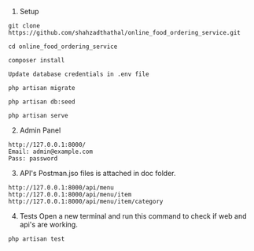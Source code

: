1. Setup
```
git clone https://github.com/shahzadthathal/online_food_ordering_service.git

cd online_food_ordering_service

composer install

Update database credentials in .env file

php artisan migrate

php artisan db:seed

php artisan serve

```
2. Admin Panel

```
http://127.0.0.1:8000/
Email: admin@example.com
Pass: password
```

3. API's
Postman.jso files is attached in doc folder.

```
http://127.0.0.1:8000/api/menu
http://127.0.0.1:8000/api/menu/item
http://127.0.0.1:8000/api/menu/item/category
```

4. Tests
Open a new terminal and run this command to check if web and api's are working.
```
php artisan test
```